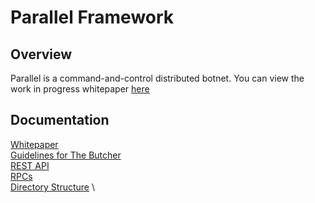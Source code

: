 # Parallel Framework

## Overview
Parallel is a command-and-control distributed botnet. You can view the work in progress whitepaper [here](./documentation/Parallel%20Framework%20Whitepaper%203rd%20draft.pdf)

## Documentation
[Whitepaper](./documentation/Parallel%20Framework%20Whitepaper%203rd%20draft.pdf) \
[Guidelines for The Butcher](./documentation/butcher-guidlines.md) \
[REST API](./documentation/REST-API.md) \
[RPCs](./documentation/RPCs.md) \
[Directory Structure](./documentation/Directories.md) \